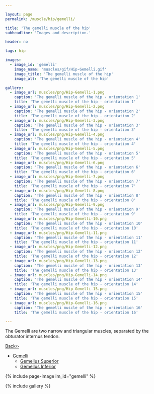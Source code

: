 ```yaml
---

layout: page
permalink: /muscle/hip/gemelli/

title: 'The gemelli muscle of the hip'
subheadline: 'Images and description.'

header: no

tags: hip

images:
  - image_id: 'gemelli'
    image_name: 'muscles/gif/Hip-Gemelli.gif'
    image_title: 'The gemelli muscle of the hip'
    image_alt: 'The gemelli muscle of the hip' 

gallery:
  - image_url: muscles/png/Hip-Gemelli-1.png
    caption: 'The gemelli muscle of the hip - orientation 1'
    title: 'The gemelli muscle of the hip - orientation 1'
  - image_url: muscles/png/Hip-Gemelli-2.png
    caption: 'The gemelli muscle of the hip - orientation 2'
    title: 'The gemelli muscle of the hip - orientation 2'
  - image_url: muscles/png/Hip-Gemelli-3.png
    caption: 'The gemelli muscle of the hip - orientation 3'
    title: 'The gemelli muscle of the hip - orientation 3'
  - image_url: muscles/png/Hip-Gemelli-4.png
    caption: 'The gemelli muscle of the hip - orientation 4'
    title: 'The gemelli muscle of the hip - orientation 4'
  - image_url: muscles/png/Hip-Gemelli-5.png
    caption: 'The gemelli muscle of the hip - orientation 5'
    title: 'The gemelli muscle of the hip - orientation 5'
  - image_url: muscles/png/Hip-Gemelli-6.png
    caption: 'The gemelli muscle of the hip - orientation 6'
    title: 'The gemelli muscle of the hip - orientation 6'
  - image_url: muscles/png/Hip-Gemelli-7.png
    caption: 'The gemelli muscle of the hip - orientation 7'
    title: 'The gemelli muscle of the hip - orientation 7'
  - image_url: muscles/png/Hip-Gemelli-8.png
    caption: 'The gemelli muscle of the hip - orientation 8'
    title: 'The gemelli muscle of the hip - orientation 8'
  - image_url: muscles/png/Hip-Gemelli-9.png
    caption: 'The gemelli muscle of the hip - orientation 9'
    title: 'The gemelli muscle of the hip - orientation 9'
  - image_url: muscles/png/Hip-Gemelli-10.png
    caption: 'The gemelli muscle of the hip - orientation 10'
    title: 'The gemelli muscle of the hip - orientation 10'
  - image_url: muscles/png/Hip-Gemelli-11.png
    caption: 'The gemelli muscle of the hip - orientation 11'
    title: 'The gemelli muscle of the hip - orientation 11'
  - image_url: muscles/png/Hip-Gemelli-12.png
    caption: 'The gemelli muscle of the hip - orientation 12'
    title: 'The gemelli muscle of the hip - orientation 12'
  - image_url: muscles/png/Hip-Gemelli-13.png
    caption: 'The gemelli muscle of the hip - orientation 13'
    title: 'The gemelli muscle of the hip - orientation 13'
  - image_url: muscles/png/Hip-Gemelli-14.png
    caption: 'The gemelli muscle of the hip - orientation 14'
    title: 'The gemelli muscle of the hip - orientation 14'
  - image_url: muscles/png/Hip-Gemelli-15.png
    caption: 'The gemelli muscle of the hip - orientation 15'
    title: 'The gemelli muscle of the hip - orientation 15'
  - image_url: muscles/png/Hip-Gemelli-16.png
    caption: 'The gemelli muscle of the hip - orientation 16'
    title: 'The gemelli muscle of the hip - orientation 16'

---
```


The Gemelli are two narrow and triangular muscles, separated by the obturator internus tendon.

[Back››](/muscle/hip/)

- [Gemelli](/muscle/hip/gemelli/)
  - [Gemellus Superior](/muscle/hip/gemellussuperior/)
  - [Gemellus Inferior](/muscle/hip/gemellusinferior/)

{% include page-image im_id="gemelli" %}

{% include gallery %}
